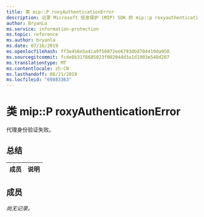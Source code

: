 ```yaml
---
title: 类 mip::P roxyAuthenticationError
description: 记录 Microsoft 信息保护 (MIP) SDK 的 mip::p roxyauthenticationerror 类。
author: BryanLa
ms.service: information-protection
ms.topic: reference
ms.author: bryanla
ms.date: 07/16/2019
ms.openlocfilehash: ff3e456e5a4ca9f58072ee6793dbd704419da958
ms.sourcegitcommit: fcde8b31f8685023f002044d3a1d1903e548d207
ms.translationtype: MT
ms.contentlocale: zh-CN
ms.lasthandoff: 08/21/2019
ms.locfileid: "69883363"
---
```

# <a name="class-mipproxyauthenticationerror"></a>类 mip::P roxyAuthenticationError 
代理身份验证失败。
  
## <a name="summary"></a>总结
 成员                        | 说明                                
--------------------------------|---------------------------------------------
  
## <a name="members"></a>成员
_尚无记录。_
